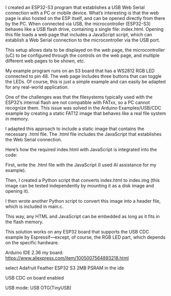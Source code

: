 I created an ESP32-S3 program that establishes a USB Web Serial connection with a PC or mobile device. What’s interesting is that the web page is also hosted on the ESP itself, and can be opened directly from there by the PC. When connected via USB, the microcontroller (ESP32-S3) behaves like a USB flash drive, containing a single file: index.html. Opening this file loads a web page that includes a JavaScript script, which can establish a Web Serial connection to the microcontroller via the USB port.

This setup allows data to be displayed on the web page, the microcontroller (uC) to be configured through the controls on the web page, and multiple different web pages to be shown, etc.

My example program runs on an S3 board that has a WS2812 RGB LED connected to pin 48. The web page includes three buttons that can toggle the LEDs. Of course, this is just a simple example and can easily be adapted for any real-world application.

One of the challenges was that the filesystems typically used with the ESP32’s internal flash are not compatible with FATxx, so a PC cannot recognize them. This issue was solved in the Arduino Examples/USB/CDC example by creating a static FAT12 image that behaves like a real file system in memory.

I adapted this approach to include a static image that contains the necessary .html file. The .html file includes the JavaScript that establishes the Web Serial connection.

Here’s how the required index.html with JavaScript is integrated into the code:

First, write the .html file with the JavaScript (I used AI assistance for my example).

Then, I created a Python script that converts index.html to index.img (this image can be tested independently by mounting it as a disk image and opening it).

I then wrote another Python script to convert this image into a header file, which is included in main.c.

This way, any HTML and JavaScript can be embedded as long as it fits in the flash memory.

This solution works on any ESP32 board that supports the USB CDC example by Espressif—except, of course, the RGB LED part, which depends on the specific hardware.

Arduino IDE 2.36
my board: https://www.aliexpress.com/item/1005007564893218.html

select Adafruit Feather ESP32 S3 2MB PSRAM in the ide

USB CDC on board enabled

USB mode: USB OTG(TinyUSB)


